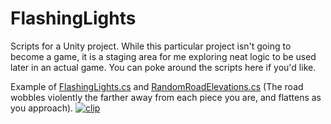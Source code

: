 # FlashingLights
Scripts for a Unity project. 
While this particular project isn't going to become a game, it is a staging area for me exploring neat logic to be used later in an actual game. 
You can poke around the scripts here if you'd like.

Example of [FlashingLights.cs](https://github.com/yayorbitgum/Personal/blob/master/CSharp/FlashingLights/FlashingLights.cs) and [RandomRoadElevations.cs](https://github.com/yayorbitgum/Personal/blob/master/CSharp/FlashingLights/RandomRoadElevations.cs) (The road wobbles violently the farther away from each piece you are, and flattens as you approach).
[![clip](https://i.imgur.com/sWWdew1.png)](https://www.youtube.com/watch?v=6qoxhPN5TA0 "Clip")
